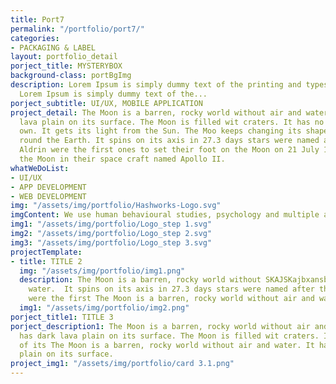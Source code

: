```yaml
---
title: Port7
permalink: "/portfolio/port7/"
categories:
- PACKAGING & LABEL
layout: portfolio_detail
porject_title: MYSTERYBOX
background-class: portBgImg
description: Lorem Ipsum is simply dummy text of the printing and typesetting industry.
  Lorem Ipsum is simply dummy text of the...
porject_subtitle: UI/UX, MOBILE APPLICATION
project_detail: The Moon is a barren, rocky world without air and water. It has dark
  lava plain on its surface. The Moon is filled wit craters. It has no light of its
  own. It gets its light from the Sun. The Moo keeps changing its shape as it moves
  round the Earth. It spins on its axis in 27.3 days stars were named after the Edwin
  Aldrin were the first ones to set their foot on the Moon on 21 July 1969 They reached
  the Moon in their space craft named Apollo II.
whatWeDoList:
- UI/UX
- APP DEVELOPMENT
- WEB DEVELOPMENT
img: "/assets/img/portfolio/Hashworks-Logo.svg"
imgContent: We use human behavioural studies, psychology and multiple analytical tools to define.
img1: "/assets/img/portfolio/Logo_step 1.svg"
img2: "/assets/img/portfolio/Logo_step 2.svg"
img3: "/assets/img/portfolio/Logo_step 3.svg"
projectTemplate:
- title: TITLE 2
  img: "/assets/img/portfolio/img1.png"
  description: The Moon is a barren, rocky world without SKAJSKajbxansbxmsahgd and
    water.  It spins on its axis in 27.3 days stars were named after the Edwin Aldrin
    were the first The Moon is a barren, rocky world without air and water.
  img1: "/assets/img/portfolio/img2.png"
porject_title1: TITLE 3
porject_description1: The Moon is a barren, rocky world without air and water. It
  has dark lava plain on its surface. The Moon is filled wit craters. It has no light
  of its The Moon is a barren, rocky world without air and water. It has dark lava
  plain on its surface.
project_img1: "/assets/img/portfolio/card 3.1.png"
---
```


